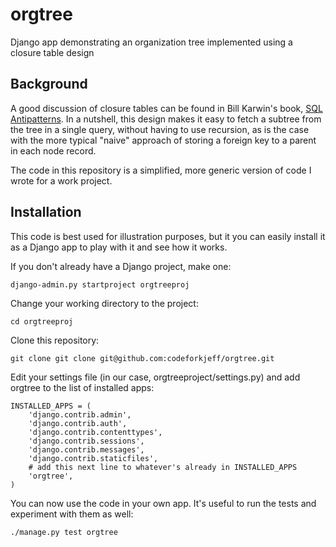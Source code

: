orgtree
=======

Django app demonstrating an organization tree implemented using a closure table design

Background
----------

A good discussion of closure tables can be found in Bill Karwin's book, [SQL Antipatterns](http://pragprog.com/book/bksqla/sql-antipatterns). In a nutshell, this design makes it easy to fetch a subtree from the tree in a single query, without having to use recursion, as is the case with the more typical "naive" approach of storing a foreign key to a parent in each node record.

The code in this repository is a simplified, more generic version of code I wrote for a work project.

Installation
------------

This code is best used for illustration purposes, but it you can easily install it as a Django app to play with it and see how it works.

If you don't already have a Django project, make one:

    django-admin.py startproject orgtreeproj

Change your working directory to the project:

    cd orgtreeproj

Clone this repository:

    git clone git clone git@github.com:codeforkjeff/orgtree.git
    
Edit your settings file (in our case, orgtreeproject/settings.py) and add orgtree to the list of installed apps:

    INSTALLED_APPS = (
        'django.contrib.admin',
        'django.contrib.auth',
        'django.contrib.contenttypes',
        'django.contrib.sessions',
        'django.contrib.messages',
        'django.contrib.staticfiles',
        # add this next line to whatever's already in INSTALLED_APPS
        'orgtree',
    )

You can now use the code in your own app. It's useful to run the tests and experiment with them as well:

    ./manage.py test orgtree
